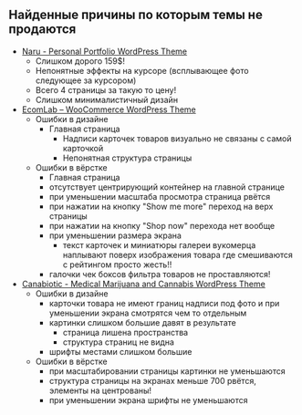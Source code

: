 
## Найденные причины по которым темы не продаются

- [Naru - Personal Portfolio WordPress Theme](https://themeforest.net/item/naru-personal-portfolio-wordpress-theme/52238013)
	- Слишком дорого 159$!
	- Непонятные эффекты на курсоре (всплывающее фото следующее за курсором)
	- Всего 4 страницы за такую то цену!
	- Слишком минималистичный дизайн
- [EcomLab – WooCommerce WordPress Theme](https://themeforest.net/item/ecomlab-woocommerce-wordpress-theme/51853274)
	- Ошибки в дизайне
		- Главная страница
			- Надписи карточек товаров визуально не связаны с самой карточкой
			- Непонятная структура страницы 
	- Ошибки в вёрстке
		- Главная страница
		- отсутствует центрирующий контейнер на главной странице
		- при уменьшении масштаба просмотра страница рвётся
		- при нажатии на кнопку "Show me more" переход на верх страницы
		- при нажатии на кнопку "Shop now" перехода нет вообще
		- при уменьшении размера экрана 
			- текст карточек и миниатюры галереи вукомерца наплывают поверх изображения товара где смешиваются с рейтингом  просто жесть!!
		- галочки чек боксов фильтра товаров не проставляются!
- [ Canabiotic - Medical Marijuana and Cannabis WordPress Theme](https://themeforest.net/item/canabiotic-medical-marijuana-and-cannabis-wordpress-theme/50932033)
	- Ошибки в дизайне
		- карточки товара не имеют границ надписи под фото и при уменьшении экрана смотрятся чем то отдельным
		- картинки слишком большие давят в результате 
			- страница лишена пространства 
			- структура страниц не видна
		- шрифты местами слишком большие
	- Ошибки в вёрстке
		- при масштабировании страницы картинки не уменьшаются 
		- структура страницы на экранах меньше 700 рвётся, элементы на центрованы!
		- при уменьшении экрана шрифты не уменьшаются